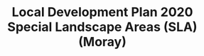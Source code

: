 ---
schema: default
title: Local Development Plan 2020 Special Landscape Areas (SLA) (Moray)
organization: Moray Council
notes: Local Development Plan 2020 Special Landscape Areas (SLA) (Moray)
resources:

  - name: Local Development Plan 2020 Special Landscape Areas (SLA) (Moray) FEATURE LAYER
  - url: 
  - format: FEATURE LAYER

license: 
category:

  - Planning

  - INSPIRE


  - 

maintainer: Tim Wisniewski
maintainer_email: tim@timwis.com
---